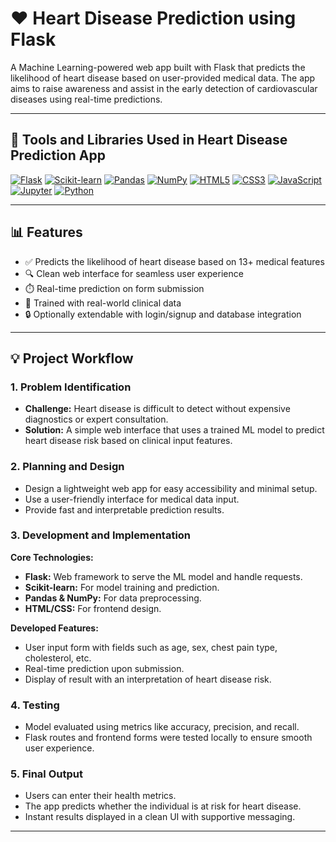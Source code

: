 # ❤️ Heart Disease Prediction using Flask

A Machine Learning-powered web app built with Flask that predicts the likelihood of heart disease based on user-provided medical data. The app aims to raise awareness and assist in the early detection of cardiovascular diseases using real-time predictions.

---

## 🚀 Tools and Libraries Used in Heart Disease Prediction App

[![Flask](https://img.shields.io/badge/Flask-000000?style=flat&logo=flask&logoColor=white)](https://flask.palletsprojects.com/)
[![Scikit-learn](https://img.shields.io/badge/Scikit--learn-F7931E?style=flat&logo=scikit-learn&logoColor=white)](https://scikit-learn.org/)
[![Pandas](https://img.shields.io/badge/Pandas-150458?style=flat&logo=pandas&logoColor=white)](https://pandas.pydata.org/)
[![NumPy](https://img.shields.io/badge/Numpy-013243?style=flat&logo=numpy&logoColor=white)](https://numpy.org/)
[![HTML5](https://img.shields.io/badge/HTML5-E34F26?style=flat&logo=html5&logoColor=white)](https://developer.mozilla.org/en-US/docs/Web/HTML)
[![CSS3](https://img.shields.io/badge/CSS3-1572B6?style=flat&logo=css3&logoColor=white)](https://developer.mozilla.org/en-US/docs/Web/CSS)
[![JavaScript](https://img.shields.io/badge/JavaScript-F7DF1E?style=flat&logo=javascript&logoColor=black)](https://developer.mozilla.org/en-US/docs/Web/JavaScript)
[![Jupyter](https://img.shields.io/badge/Jupyter-F37626?style=flat&logo=jupyter&logoColor=white)](https://jupyter.org/)
[![Python](https://img.shields.io/badge/Python-3776AB?style=flat&logo=python&logoColor=white)](https://python.org)

---

## 📊 Features

- ✅ Predicts the likelihood of heart disease based on 13+ medical features
- 🔍 Clean web interface for seamless user experience
- ⏱️ Real-time prediction on form submission
- 🧪 Trained with real-world clinical data
- 🔒 Optionally extendable with login/signup and database integration

---

## 💡 Project Workflow

### 1. Problem Identification
- **Challenge:** Heart disease is difficult to detect without expensive diagnostics or expert consultation.
- **Solution:** A simple web interface that uses a trained ML model to predict heart disease risk based on clinical input features.

### 2. Planning and Design
- Design a lightweight web app for easy accessibility and minimal setup.
- Use a user-friendly interface for medical data input.
- Provide fast and interpretable prediction results.

### 3. Development and Implementation

**Core Technologies:**
- **Flask:** Web framework to serve the ML model and handle requests.
- **Scikit-learn:** For model training and prediction.
- **Pandas & NumPy:** For data preprocessing.
- **HTML/CSS:** For frontend design.

**Developed Features:**
- User input form with fields such as age, sex, chest pain type, cholesterol, etc.
- Real-time prediction upon submission.
- Display of result with an interpretation of heart disease risk.

### 4. Testing
- Model evaluated using metrics like accuracy, precision, and recall.
- Flask routes and frontend forms were tested locally to ensure smooth user experience.

### 5. Final Output
- Users can enter their health metrics.
- The app predicts whether the individual is at risk for heart disease.
- Instant results displayed in a clean UI with supportive messaging.

---

